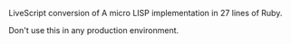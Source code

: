 LiveScript conversion of A micro LISP implementation in 27 lines of Ruby.

Don't use this in any production environment.
